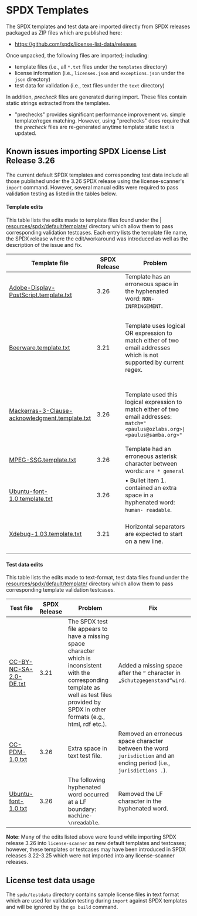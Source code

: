 # SPDX Templates

The SPDX templates and test data are imported directly from SPDX releases packaged as ZIP files which are published here:
  - https://github.com/spdx/license-list-data/releases

Once unpacked, the following files are imported; including:
- template files (i.e., all `*.txt` files under the `templates` directory)
- license information (i.e., `licenses.json` and `exceptions.json` under the `json` directory)
- test data for validation (i.e., text files under the `text` directory)

In addition, *precheck* files are generated during import. These files contain static strings extracted from the templates.

- "prechecks" provides significant performance improvement vs. simple template/regex matching. However, using "prechecks" does require that the *precheck* files are re-generated anytime template static text is updated.

## Known issues importing SPDX License List Release 3.26

The current default SPDX templates and corresponding test data include all those published under the 3.26 SPDX release using the license-scanner's `import` command.  However, several manual edits were required to pass validation testing as listed in the tables below.

#### Template edits

This table lists the edits made to template files found under the | [resources/spdx/default/template/](default/template/) directory which allow them to pass corresponding validation testcases.  Each entry lists the template file name, the SPDX release where the edit/workaround was introduced as well as the description of the issue and fix.

| Template file | SPDX Release | Problem | Fix |
| --- | --- | --- | --- |
| [Adobe-Display-PostScript.template.txt](default/template/Adobe-Display-PostScript.template.txt) | 3.26 | Template has an erroneous space in the hyphenated word:  `NON- INFRINGEMENT`. | Removed the extra space and the hyphen resulting in: `NONINFRINGEMENT`. |
| [Beerware.template.txt](default/template/Beerware.template.txt) | 3.21 | Template uses logical OR expression to match either of two email addresses which is not supported by current regex. | Reverted template to the version from SPDX release 3.18 without OR logic which defaults to HTML replacement which will match any `<email@example.com>` tag-like address. |
| [Mackerras-3-Clause-acknowledgment.template.txt](default/template/Mackerras-3-Clause-acknowledgment.template.txt) | 3.26 | Template used this logical expression to match either of two email addresses: `match="<paulus@ozlabs.org>\|<paulus@samba.org>"` | Changed the template to match any email address found at that location (from zero to 20 chars. in length): `match=".{0,20}` |
| [MPEG-SSG.template.txt](default/template/MPEG-SSG.template.txt) | 3.26 | Template had an erroneous asterisk character between words: `are * general` | Removed the asterisk and extra space. |
| [Ubuntu-font-1.0.template.txt](default/template/Ubuntu-font-1.0.template.txt) | 3.26 | &bull; Bullet item 1. contained an extra space in a hyphenated word: `human- readable`.  | Removed the extra space. |
| [Xdebug-1.03.template.txt](default/template/Xdebug-1.03.template.txt) | 3.21 | Horizontal separators are expected to start on a new line. |  Added a carriage return before the horizontal separator (line of dashes) to the template. |

#### Test data edits

This table lists the edits made to text-format, test data files found under the [resources/spdx/default/template/](default/testdata/) directory which allow them to pass corresponding template validation testcases.

| Test file | SPDX Release | Problem | Fix |
| --- | --- | --- | --- |
| [CC-BY-NC-SA-2.0-DE.txt](CC-BY-NC-SA-2.0-DE.txt) | 3.21 | The SPDX test file appears to have a missing space character which is inconsistent with the corresponding template as well as test files provided by SPDX in other formats (e.g., html, rdf etc.). |  Added a missing space after the `“` character in `„Schutzgegenstand“wird`. |
| [CC-PDM-1.0.txt](default/testdata/CC-PDM-1.0.txt) | 3.26 | Extra space in text test file. | Removed an erroneous space character between the word `jurisdiction` and an ending period (i.e., `jurisdictions .`). |
| [Ubuntu-font-1.0.txt](default/testdata/Ubuntu-font-1.0.txt) | 3.26 | The following hyphenated word occurred at a LF boundary: `machine-\nreadable`. | Removed the LF character in the hyphenated word. |

**Note**: Many of the edits listed above were found while importing SPDX release 3.26 into `license-scanner` as new default templates and testcases; however, these templates or testcases may have been introduced in SPDX releases 3.22-3.25 which were not imported into any license-scanner releases.

## License test data usage

The `spdx/testdata` directory contains sample license files in text format which are used for validation testing during `import` against SPDX templates and will be ignored by the `go build` command.
